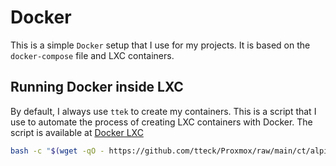 # Docker

This is a simple `Docker` setup that I use for my projects. It is based on the `docker-compose` file and LXC containers.

##  Running Docker inside LXC

By default, I always use `ttek` to create my containers. This is a script that I use to automate the process of creating LXC containers with Docker. The script is available at [Docker LXC](https://tteck.github.io/Proxmox/#docker-lxc)

```bash
bash -c "$(wget -qO - https://github.com/tteck/Proxmox/raw/main/ct/alpine-docker.sh)"
```
